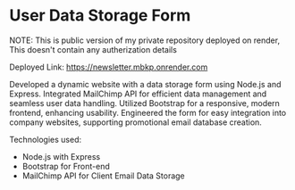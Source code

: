 # User Data Storage Form
NOTE: This is public version of my private repository deployed on render, This doesn't contain any autherization details

Deployed Link: https://newsletter.mbkp.onrender.com

Developed a dynamic website with a data storage form using Node.js and Express. Integrated MailChimp API for efficient data management and seamless user data handling. Utilized Bootstrap for a responsive, modern frontend, enhancing usability. Engineered the form for easy integration into company websites, supporting promotional email database creation.

Technologies used: 
 - Node.js with Express
 - Bootstrap for Front-end
 - MailChimp API for Client Email Data Storage
